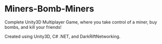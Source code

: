 # Miners-Bomb-Miners
Complete Unity3D Multiplayer Game, where you take control of a miner, buy bombs, and kill your friends!

Created using Unity3D, C# .NET, and DarkRiftNetworking.
